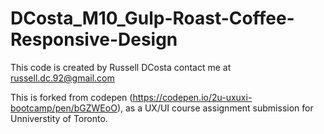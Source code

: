 # DCosta_M10_Gulp-Roast-Coffee-Responsive-Design

This code is created by Russell DCosta contact me at russell.dc.92@gmail.com

This is forked from codepen (https://codepen.io/2u-uxuxi-bootcamp/pen/bGZWEoO), as a UX/UI course assignment submission for Unniverstity of Toronto.